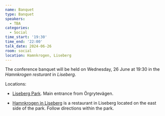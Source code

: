 ```yaml
---
name: Banquet
type: Banquet
speakers:
  - TBA
categories:
  - Social
time_start: '19:30'
time_end: '22:00'
talk_date: 2024-06-26
room: social
location: Hamnkrogen, Liseberg
---
```


The conference banquet will be held on Wednesday, 26 June at 19:30 in the _Hamnkrogen resturant_ in _Liseberg_.

Locations:

- [Liseberg Park](https://www.openstreetmap.org/relation/5179991). Main entrance from Örgrytevägen.
<!-- <iframe src="https://www.openstreetmap.org/relation/5179991" title="temp"></iframe> -->
- [Hamnkrogen in Liseberg](https://www.liseberg.se/parken/mat-dryck/hamnkrogen/) is a restaurant in Liseberg located on the east side of the park. Follow directions within the park.

<!-- <iframe src="https://www.liseberg.se/parken/mat-dryck/hamnkrogen/" title="description"></iframe> -->
